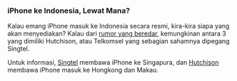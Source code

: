 ### iPhone ke Indonesia, Lewat Mana?

Kalau emang iPhone masuk ke Indonesia secara resmi, kira-kira siapa yang akan menyediakan? Kalau dari [rumor yang beredar](http://3gweek.net/2008/05/30/hutchison-to-offer-iphone-in-indonesia/), kemungkinan antara 3 yang dimiliki Hutchison, atau Telkomsel yang sebagian sahamnya dipegang Singtel.

Untuk informasi, [Singtel](http://3gweek.net/2008/05/12/singtel-officially-bring-iphone-to-south-east-asia/) membawa iPhone ke Singapura, dan [Hutchison](http://3gweek.net/2008/05/29/hutchison-to-bring-iphone-to-hongkong-and-macau/) membawa iPhone masuk ke Hongkong dan Makau.

<!-- METADATA: {"time": "2008-05-29 23:32:44", "title": "iPhone ke Indonesia, Lewat Mana?"} -->
